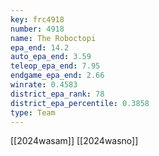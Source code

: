 ```yaml
---
key: frc4918
number: 4918
name: The Roboctopi
epa_end: 14.2
auto_epa_end: 3.59
teleop_epa_end: 7.95
endgame_epa_end: 2.66
winrate: 0.4583
district_epa_rank: 78
district_epa_percentile: 0.3858
type: Team
---
```

[[2024wasam]]
[[2024wasno]]
